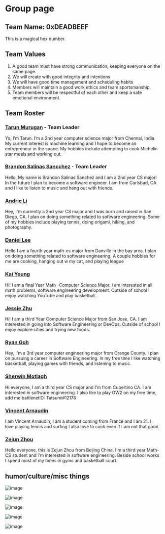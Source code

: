 # Group page

## Team Name: 0xDEADBEEF

This is a magical hex number. 

## Team Values

1. A good team must have strong communication, keeping everyone on the same page. 
2. We will create with good integrity and intentions
3. We will have good time management and scheduling habits
4. Members will maintain a good work ethics and team sportsmanship. 
5. Team members will be respectful of each other and keep a safe emotional environment. 


## Team Roster

### [Tarun Murugan](https://github.com/tarunm20) - Team Leader

Yo, I’m Tarun. I’m a 2nd year computer science major from Chennai, India. My current interest is machine learning and I hope to become an entrepreneur in the space. My hobbies include attempting to cook Michelin star meals and working out.

### [Brandon Salinas Sancchez](https://github.com/bsalinassanchez) - Team Leader

Hello, My name is Brandon Salinas Sanchez and I am a 2nd year CS major! In the future I plan to become a software engineer. I am from Carlsbad, CA and I like to listen to music and hang out with friends.

### [Andric Li](https://github.com/arl009)

Hey, I'm currently a 2nd year CS major and I was born and raised in San Diego, CA. I plan on doing something related to software engineering. Some of my hobbies include playing tennis, doing origami, hiking, and photography.

### [Daniel Lee](https://github.com/dannytlee12)

Hello I am a fourth year math-cs major from Danville in the bay area. I plan on doing something related to software engineering. A couple hobbies for me are cooking, hanging out w my cat, and playing league

### [Kai Yeung](https://github.com/kyy006)
Hi! I am a final Year Math -Computer Science Major. I am interested in all math problems, software engineering development. Outside of school I enjoy watching YouTube and play basketball.

### [Jessie Zhu](https://github.com/jesszhu71)

Hi! I am a third Year Computer Science Major from San Jose, CA. I am interested in going into Software Engineering or DevOps. Outside of school I enjoy explore cities and trying new foods. 

### [Ryan Goh](https://github.com/Rygoh1)

Hey, I'm a 3rd year computer engineering major from Orange County. I plan on pursuing a career in Software Engineering. In my free time I like watching basketball, playing games with friends, and listening to music.

### [Sherwin Motlagh](https://github.com/sherwin25)

Hi everyone, I am a third year CS major and I'm from Cupertino CA. I am interested in software engineering. I also like to play OW2 on my free time, add me battlenetID: Tatsumi#12178 

### [Vincent Arnaudin](https://github.com/vincentarnaudin)

I am Vincent Arnaudin, I am a student coming from France and I am 21. I love playing tennis and surfing I also love to cook even if I am not that good.


### [Zejun Zhou](https://github.com/zezhou20)

Hello everyone, this is Zejun Zhou from Beijing China. I'm a third year Math-CS student and I'm interested in software engineering. Beside school works I spend most of my times in gyms and basketball court. 


## humor/culture/misc things


![image](https://user-images.githubusercontent.com/43154527/233709578-33bca980-e803-4912-b103-fc4cc9ec2e30.png)


![image](https://user-images.githubusercontent.com/43154527/233709760-15dba784-452c-4f15-81cc-30ff6b5c8ad5.png)


![image](https://user-images.githubusercontent.com/43154527/233709840-158cd482-0f53-438c-9106-ea3c45130386.png)


![image](https://user-images.githubusercontent.com/43154527/233707667-80ef6762-39d8-43f3-8492-aa3a7c48a570.png)


![image](https://user-images.githubusercontent.com/43154527/233708510-09fee16a-b9d9-47f0-85b7-4ecf6c019e5b.png)






